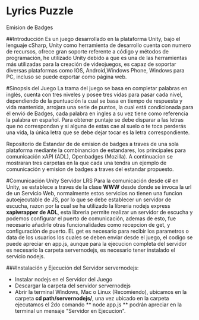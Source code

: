# Lyrics Puzzle
Emision de Badges

##Introducción
Es un juego desarrollado en la plataforma Unity, bajo el lenguaje cSharp, Unity como herramienta de desarrollo cuenta con numero de recursos, ofrece gran soporte referente a código y métodos de programación, he utilizado Unity debido a que es una de las herramientas más utilizadas para la creación de videojuegos, es capaz de soportar diversas plataformas como IOS, Android,Windows Phone, Windows para PC, incluso se puede exportar como página web.



#Sinopsis del Juego
La trama del juego se basa en completar palabras en inglés, cuenta con tres niveles y posee tres vidas para pasar cada nivel, dependiendo de la puntuación la cual se basa en tiempo de respuesta y vida mantenida, arrojara una serie de puntos, la cual está condicionada para él envió de Badges, cada palabra en ingles a su vez tiene como referencia la palabra en español. Para obtener puntaje se debe disparar a las letras que no correspondan y si alguna de estas cae al suelo o te toca perderás una vida, la única letra que se debe dejar tocar es la letra correspondiente.


Repositorio de Estandar de de emision de badges a traves de una sola plataforma mediante la combinancion de estandares, los principales para comunicación xAPI (ADL), Openbadges (Mozilla). A continuacion se mostraran tres carpetas en la que cada una tendra un ejemplo de comunicación y emision de badges a traves del estandar propuesto.


#Comunicación Unity Servidor LRS
Para la comunicación desde c# en Unity, se establece a traves de la clase **WWW** desde donde se invoca la url de un Servicio Web, normalmente estos servicios no tienen una funcion autoejecutable de JS, por lo que se debe establecer un servidor de escucha, razon por la cual se ha utilizado la libreria nodejs express **xapiwrapper de ADL**, esta libreria permite realizar un servidor de escucha y podemos configurar el puerto de comunicación, ademas de esto, fue necesario añadirle otras funcionalidades como recepcion de get, y configuración de puerto. EL get es necesario para recibir los parametros o data de los usuarios los cuales se deben enviar desde el juego, el codigo se puede apreciar en app.js, aunque para la ejecucion completa del servidor es necesario la carpeta servernodejs, es necesario tener instalado el servicio nodejs.

###Instalación y Ejecución del Servidor servernodejs:
* Instalar nodejs en el Servidor del Juego
* Descargar la carpeta del servidor servernodejs
* Abrir la terminal Windows, Mac o Linux (Recomiendo), ubicamos en la carpeta **cd path/servernodejs/**, una vez ubicado en la carpeta ejecutamos el 2do comando ** node app.js ** podrán apreciar en la terminal un mensaje "Servidor en Ejecucion".

